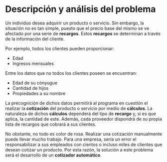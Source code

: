 # Descripción y análisis del problema

Un individuo desea adquirir un producto o servicio. Sin embargo, la situación no es tan simple, puesto que el precio base del mismo se ve afectado por una serie de **recargos**. Estos **recargos** se determinan a través de la información del cliente.

Por ejemplo, todos los clientes pueden proporcionar:

- Edad
- Ingresos mensuales

Entre los datos que no todos los clientes poseen se encuentran:

- Edad de su cónyugue
- Cantidad de hijos
- Propiedades a su nombre

La precognición de dichos datos permitirá al programa en cuestión el realizar la **cotización** del producto o servicio por medio de **cálculos**. La naturaleza de dichos **cálculos** dependerá del tipo de **recargo** y, si es que aplica, la cantidad de este. Además, cada proveedor dispondrá de su propia lista de recargos que cobrará a sus clientes.

No obstante, no todo es color de rosa. Realizar una cotización manualmente puede llevar mucho trabajo. Para una empresa, sería un error el responsabilizar a sus empleados con cientos o incluso miles de clientes que desean cotizar un producto. Por esta razón, la solución a este problema será el desarrollo de un **cotizador automático**.
